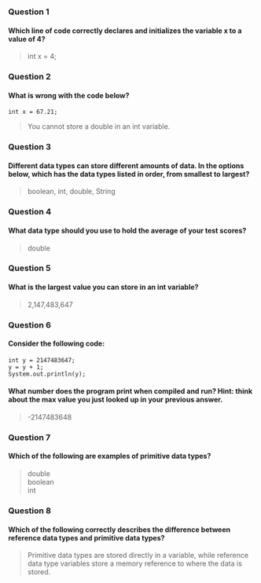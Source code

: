 ### Question 1
#### Which line of code correctly declares and initializes the variable x to a value of 4?
> int x = 4;

### Question 2
#### What is wrong with the code below?
```
int x = 67.21;
```
> You cannot store a double in an int variable.

### Question 3
#### Different data types can store different amounts of data. In the options below, which has the data types listed in order, from smallest to largest?
> boolean, int, double, String

### Question 4
#### What data type should you use to hold the average of your test scores?
> double

### Question 5
#### What is the largest value you can store in an int variable?
> 2,147,483,647  

### Question 6
#### Consider the following code:
```
int y = 2147483647;
y = y + 1;
System.out.println(y);
```
#### What number does the program print when compiled and run? Hint: think about the max value you just looked up in your previous answer.
> -2147483648

### Question 7
#### Which of the following are examples of primitive data types?
> double    
boolean    
int  

### Question 8
#### Which of the following correctly describes the difference between reference data types and primitive data types?
> Primitive data types are stored directly in a variable, while reference data type variables store a memory reference to where the data is stored.